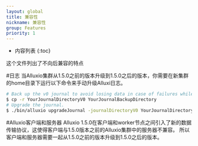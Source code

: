 ```yaml
---
layout: global
title: 兼容性
nickname: 兼容性
group: Features
priority: 1
---
```


* 内容列表
{:toc}

这个文件列出了不向后兼容的特点

#日志
当Alluxio集群从1.5.0之前的版本升级到1.5.0之后的版本，你需要在新集群的home目录下运行以下命令来手动升级Alluxi日志。

```bash
# Back up the v0 journal to avoid losing data in case of failures while running journal upgrader.
$ cp -r YourJournalDirectoryV0 YourJournalBackupDirectory
# Upgrade the journal.
$ ./bin/alluxio upgradeJournal -journalDirectoryV0 YourJournalDirectoryV0 
```

#Alluxio客户端和服务器
Alluxio 1.5.0在客户端和worker节点之间引入了新的数据传输协议，这使得客户端与1.5.0版本之前的Alluxio集群中的服务器不兼容。
所以客户端和服务器需要一起从1.5.0之前的版本升级到1.5.0之后的版本。